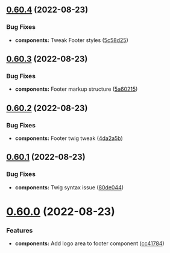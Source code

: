 ## [0.60.4](https://github.com/jacecotton/tcds/compare/v0.60.3...v0.60.4) (2022-08-23)


### Bug Fixes

* **components:** Tweak Footer styles ([5c58d25](https://github.com/jacecotton/tcds/commit/5c58d2521fd1616ba9eaa81422d7aed5bed69358))



## [0.60.3](https://github.com/jacecotton/tcds/compare/v0.60.2...v0.60.3) (2022-08-23)


### Bug Fixes

* **components:** Footer markup structure ([5a60215](https://github.com/jacecotton/tcds/commit/5a60215cbf8995abc6ac23af8c929d8fbaa134a2))



## [0.60.2](https://github.com/jacecotton/tcds/compare/v0.60.1...v0.60.2) (2022-08-23)


### Bug Fixes

* **components:** Footer twig tweak ([4da2a5b](https://github.com/jacecotton/tcds/commit/4da2a5bf1a5579edbc756070275c424c1c76bda4))



## [0.60.1](https://github.com/jacecotton/tcds/compare/v0.60.0...v0.60.1) (2022-08-23)


### Bug Fixes

* **components:** Twig syntax issue ([80de044](https://github.com/jacecotton/tcds/commit/80de0448d7264732d83b0ad41fc038d224832d55))



# [0.60.0](https://github.com/jacecotton/tcds/compare/v0.59.5...v0.60.0) (2022-08-23)


### Features

* **components:** Add logo area to footer component ([cc41784](https://github.com/jacecotton/tcds/commit/cc41784042285491ee567b3442ee06cc02ff7e68))



